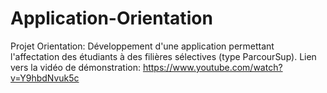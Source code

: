 # Application-Orientation
Projet Orientation: Développement d'une application permettant l'affectation des étudiants à des filières sélectives (type ParcourSup). Lien vers la vidéo de démonstration: https://www.youtube.com/watch?v=Y9hbdNvuk5c
